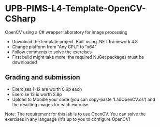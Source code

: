 # UPB-PIMS-L4-Template-OpenCV-CSharp
OpenCV using a C# wrapper laboratory for image processing

- Download the template project. Built using .NET framework 4.8
- Change platform from "Any CPU" to "x64"
- Follow comments to solve the exercises
- First build might take more, the required NuGet packages must be downloaded

## Grading and submission
- Exercises 1-12 are worth 0.6p each
- Exercise 13 is worth 2.8p
- Upload to Moodle your code (you can copy-paste 'LabOpenCV.cs') and the resulting images for each exercise

Note: The requirement for this lab is to use OpenCV. You can solve the exercises in any language (it's up to you to configure OpenCV)
